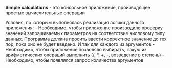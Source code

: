 __Simple calculations__ - это консольное приложение, производящее простые вычислительные операции	
	
Условия, по которым выполнялась реализация логики данного приложения:
	- Необходимо, чтобы приложение производило проверку значений запрашиваемых параметров на соответствие числовому типу данных.
	Программа должна просить ввести корректное значение до тех пор, пока оно не 	будет введено. И так для каждого из аргументов
	- Необходимо, чтобы приложение позволяло выбирать, какую из арифметических операций выполнить (/, *, +, -, возведение в степень)
	- Необходимо, чтобы появлялся запрос количества аргументов
